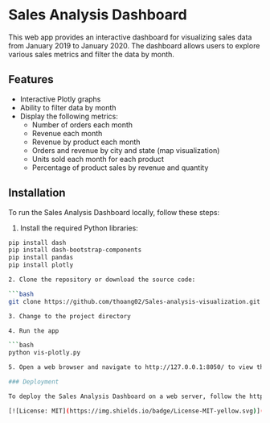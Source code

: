 
# Sales Analysis Dashboard

This web app provides an interactive dashboard for visualizing sales data from January 2019 to January 2020. The dashboard allows users to explore various sales metrics and filter the data by month.

## Features

- Interactive Plotly graphs
- Ability to filter data by month
- Display the following metrics:
  - Number of orders each month
  - Revenue each month
  - Revenue by product each month
  - Orders and revenue by city and state (map visualization)
  - Units sold each month for each product
  - Percentage of product sales by revenue and quantity

## Installation

To run the Sales Analysis Dashboard locally, follow these steps:

1. Install the required Python libraries:

```bash
pip install dash
pip install dash-bootstrap-components
pip install pandas
pip install plotly

2. Clone the repository or download the source code:

```bash
git clone https://github.com/thoang02/Sales-analysis-visualization.git

3. Change to the project directory

4. Run the app 

```bash
python vis-plotly.py

5. Open a web browser and navigate to http://127.0.0.1:8050/ to view the dashboard.

### Deployment

To deploy the Sales Analysis Dashboard on a web server, follow the https://dash.plotly.com/deployment guide.

[![License: MIT](https://img.shields.io/badge/License-MIT-yellow.svg)](https://opensource.org/licenses/MIT)





